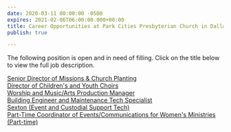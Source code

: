 ```yaml
---
date: 2020-03-11 00:00:00 -0500
expires: 2021-02-06T06:00:00.000+00:00
title: Career Opportunities at Park Cities Presbyterian Church in Dallas
publish: true

---
```

The following position is open and in need of filling. Click on the title below to view the full job description.

[Senior Director of Missions & Church Planting](https://careers.pcpc.org/job-description/221/ "Senior Director of Missions and Church Planting")  
[Director of Children's and Youth Choirs](https://careers.pcpc.org/job-description/211/ "Director of Children's and Youth Choirs")  
[Worship and Music/Arts Production Manager](https://careers.pcpc.org/job-description/209/ "Worship and Music/Arts Production Manager")  
[Building Engineer and Maintenance Tech Specialist](https://careers.pcpc.org/job-description/212/ "Building Engineer and Maintenance Tech Specialist")  
[Sexton (Event and Custodial Support Tech)](https://careers.pcpc.org/job-description/227/ "Sexton (Event and Custodial Support Tech)")  
[Part-Time Coordinator of Events/Communications for Women's Ministries (Part-time)](https://careers.pcpc.org/job-description/163/ "Part-Time Coordinator of Events/Communications for Women's Ministries")